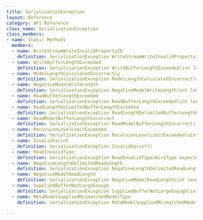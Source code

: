 ```yaml
---
title: SerializationException
layout: Reference
category: API Reference
class_name: SerializationException
class_members:
- name: Static Methods
  members:
  - name: WriteStreamWriteInvalidPropertyID
    definition: SerializationException WriteStreamWriteInvalidPropertyID(uint propertyID)
  - name: WriteBufferLengthExceeded
    definition: SerializationException WriteBufferLengthExceeded(int length)
  - name: ModelLengthCalculatedIncorrectly
    definition: SerializationException ModelLengthCalculatedIncorrectly(Type modelType, int actualLength, int calculatedLength)
  - name: NegativeModelWriteLength
    definition: SerializationException NegativeModelWriteLength(int length)
  - name: ReadBufferLengthExceeded
    definition: SerializationException ReadBufferLengthExceeded(int length)
  - name: ReadLengthDelimitedBufferLengthExceeded
    definition: SerializationException ReadLengthDelimitedBufferLengthExceeded(int length)
  - name: ReadModelBufferLengthIncorrect
    definition: SerializationException ReadModelBufferLengthIncorrect(int readLength, int expectedLength)
  - name: RecursionLevelLimitExceeded
    definition: SerializationException RecursionLevelLimitExceeded(uint recursionLevelLimit)
  - name: InvalidVarint
    definition: SerializationException InvalidVarint()
  - name: ReadInvalidType
    definition: SerializationException ReadInvalidType(WireType expectedWireType, WireType wireType)
  - name: NegativeLengthDelimitedReadLength
    definition: SerializationException NegativeLengthDelimitedReadLength(int length)
  - name: NegativeModelReadLength
    definition: SerializationException NegativeModelReadLength(int length)
  - name: SuppliedBufferNotLargeEnough
    definition: SerializationException SuppliedBufferNotLargeEnough(int length, int maxLength)
  - name: MetaModelSuppliedMismatchedModelType
    definition: SerializationException MetaModelSuppliedMismatchedModelType(uint serverModelType, uint localModelType)

---
```


